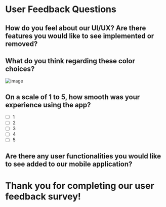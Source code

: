 # User Feedback Questions
## How do you feel about our UI/UX? Are there features you would like to see implemented or removed?
## What do you think regarding these color choices?
![image](https://github.com/ucsb-cs148-w24/project-pj12-appblocker/assets/91865075/030f7b06-a3ef-4761-b21d-aa5f6f425be4)
## On a scale of 1 to 5, how smooth was your experience using the app?
- [ ] 1
- [ ] 2
- [ ] 3
- [ ] 4
- [ ] 5
## Are there any user functionalities you would like to see added to our mobile application?

# Thank you for completing our user feedback survey!


